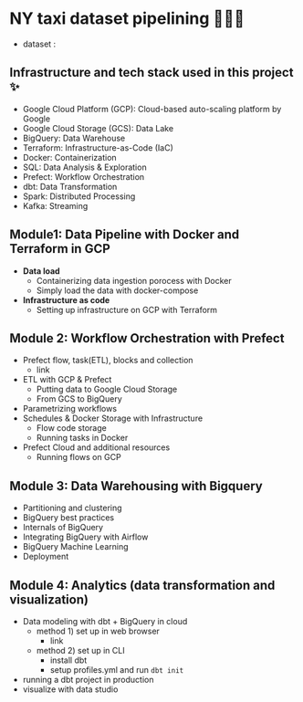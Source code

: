 # NY taxi dataset pipelining 👩🏻‍🔧
* dataset : 

## Infrastructure and tech stack used in this project ✨
* Google Cloud Platform (GCP): Cloud-based auto-scaling platform by Google
* Google Cloud Storage (GCS): Data Lake
* BigQuery: Data Warehouse
* Terraform: Infrastructure-as-Code (IaC)
* Docker: Containerization
* SQL: Data Analysis & Exploration
* Prefect: Workflow Orchestration
* dbt: Data Transformation
* Spark: Distributed Processing
* Kafka: Streaming


## Module1: Data Pipeline with Docker and Terraform in GCP 
* **Data load**
  - Containerizing data ingestion porocess with Docker
  - Simply load the data with docker-compose
* **Infrastructure as code**
  - Setting up infrastructure on GCP with Terraform
  

## Module 2: Workflow Orchestration with Prefect
  * Prefect flow, task(ETL), blocks and collection
    * link
  * ETL with GCP & Prefect
    * Putting data to Google Cloud Storage
    *  From GCS to BigQuery
  * Parametrizing workflows
  * Schedules & Docker Storage with Infrastructure
    * Flow code storage
    * Running tasks in Docker
  * Prefect Cloud and additional resources
    * Running flows on GCP

## Module 3: Data Warehousing with Bigquery
  * Partitioning and clustering
  * BigQuery best practices
  * Internals of BigQuery
  * Integrating BigQuery with Airflow
  * BigQuery Machine Learning
  * Deployment
  
## Module 4: Analytics (data transformation and visualization)
  * Data modeling with dbt + BigQuery in cloud
    * method 1) set up in web browser
      * link 
    * method 2) set up in CLI
      * install dbt
      * setup profiles.yml and run `dbt init`
  * running a dbt project in production
  * visualize with data studio 
